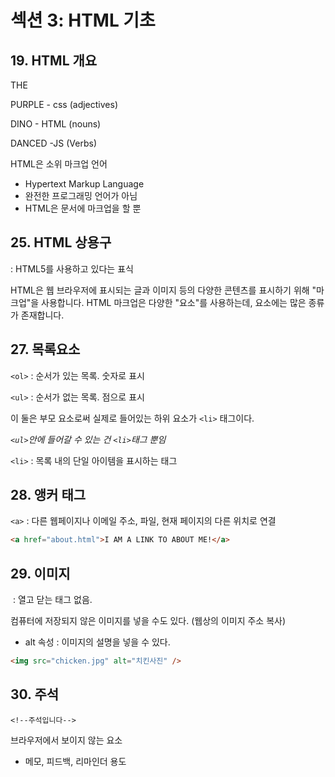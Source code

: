 # 섹션 3: HTML 기초

## 19. HTML 개요

THE

PURPLE - css (adjectives)

DINO - HTML (nouns)

DANCED -JS (Verbs)

HTML은 소위 마크업 언어

- Hypertext Markup Language
- 완전한 프로그래밍 언어가 아님
- HTML은 문서에 마크업을 할 뿐

## 25. HTML 상용구

<!DOCTYPE html>

: HTML5를 사용하고 있다는 표식

HTML은 웹 브라우저에 표시되는 글과 이미지 등의 다양한 콘텐츠를 표시하기 위해 "마크업"을 사용합니다. HTML 마크업은 다양한 "요소"를 사용하는데, 요소에는 많은 종류가 존재합니다.

## 27. 목록요소

`<ol>` : 순서가 있는 목록. 숫자로 표시

`<ul>` : 순서가 없는 목록. 점으로 표시

이 둘은 부모 요소로써 실제로 들어있는 하위 요소가 `<li>`  태그이다.

*`<ul>`안에 들어갈 수 있는 건 `<li>`태그 뿐임*

`<li>` : 목록 내의 단일 아이템을 표시하는 태그      


## 28. 앵커 태그

`<a>` : 다른 웹페이지나 이메일 주소, 파일, 현재 페이지의 다른 위치로 연결

```html
<a href="about.html">I AM A LINK TO ABOUT ME!</a>
```

## 29. 이미지

<img> : 열고 닫는 태그 없음.

컴퓨터에 저장되지 않은 이미지를 넣을 수도 있다. (웹상의 이미지 주소 복사) 

- alt 속성 : 이미지의 설명을 넣을 수 있다.
```html
<img src="chicken.jpg" alt="치킨사진" />
```

## 30. 주석

`<!--주석입니다-->`

브라우저에서 보이지 않는 요소

- 메모, 피드백, 리마인더 용도